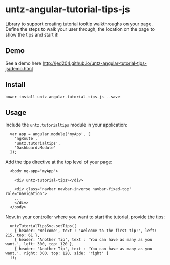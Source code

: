 untz-angular-tutorial-tips-js
================

Library to support creating tutorial tooltip walkthroughs on your page. Define the steps to walk your user through, the location on the page to show the tips and start it!

Demo
----

See a demo here http://jed204.github.io/untz-angular-tutorial-tips-js/demo.html

Install
-----

```
bower install untz-angular-tutorial-tips-js --save
```

Usage
-----

Include the ```untz.tutorialtips``` module in your application:

```
  var app = angular.module('myApp', [
	'ngRoute',
	'untz.tutorialtips',
	'Dashboard.Module'
  ]);
```

Add the tips directive at the top level of your page:

```
  <body ng-app="myApp">

    <div untz-tutorial-tips></div>

    <div class="navbar navbar-inverse navbar-fixed-top" role="navigation">
    ...
    </div>
  </body>
```

Now, in your controller where you want to start the tutorial, provide the tips:

```
  untzTutorialTipsSvc.setTips([ 
	{ header: 'Welcome', text : 'Welcome to the first tip!', left: 215, top: 61 }, 
	{ header: 'Another Tip', text : 'You can have as many as you want.', left: 300, top: 120 },
	{ header: 'Another Tip', text : 'You can have as many as you want.', right: 300, top: 120, side: 'right' } 
  ]);
```
